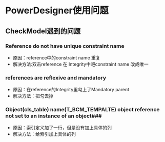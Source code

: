 # PowerDesigner使用问题 #
## CheckModel遇到的问题 ##
### Reference do not have unique constraint name ###
- 原因：reference中的constraint name 重复
- 解决方法:双击reference 在 Integrity中吧constraint name 改成唯一

### references are reflexive and mandatory ###
- 原因：在reference的Integrity里勾上了Mandatory parent
- 解决方法：把勾去掉

### Object(cls_table) name(T_BCM_TEMPALTE) object reference not set to an instance of an object###
- 原因：索引定义加了一行，但是没有加上具体的列
- 解决方法：给索引加上具体的列






